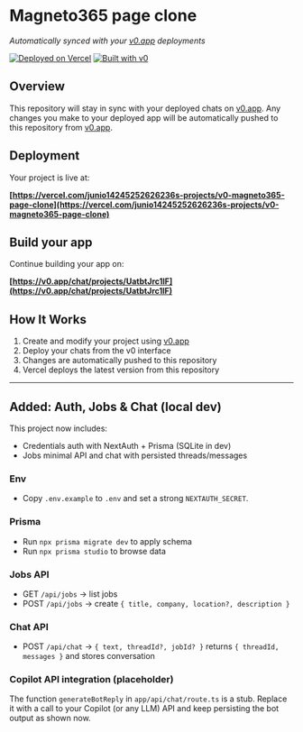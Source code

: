 # Magneto365 page clone

*Automatically synced with your [v0.app](https://v0.app) deployments*

[![Deployed on Vercel](https://img.shields.io/badge/Deployed%20on-Vercel-black?style=for-the-badge&logo=vercel)](https://vercel.com/junio14245252626236s-projects/v0-magneto365-page-clone)
[![Built with v0](https://img.shields.io/badge/Built%20with-v0.app-black?style=for-the-badge)](https://v0.app/chat/projects/UatbtJrc1lF)

## Overview

This repository will stay in sync with your deployed chats on [v0.app](https://v0.app).
Any changes you make to your deployed app will be automatically pushed to this repository from [v0.app](https://v0.app).

## Deployment

Your project is live at:

**[https://vercel.com/junio14245252626236s-projects/v0-magneto365-page-clone](https://vercel.com/junio14245252626236s-projects/v0-magneto365-page-clone)**

## Build your app

Continue building your app on:

**[https://v0.app/chat/projects/UatbtJrc1lF](https://v0.app/chat/projects/UatbtJrc1lF)**

## How It Works

1. Create and modify your project using [v0.app](https://v0.app)
2. Deploy your chats from the v0 interface
3. Changes are automatically pushed to this repository
4. Vercel deploys the latest version from this repository

---

## Added: Auth, Jobs & Chat (local dev)

This project now includes:
- Credentials auth with NextAuth + Prisma (SQLite in dev)
- Jobs minimal API and chat with persisted threads/messages

### Env
- Copy `.env.example` to `.env` and set a strong `NEXTAUTH_SECRET`.

### Prisma
- Run `npx prisma migrate dev` to apply schema
- Run `npx prisma studio` to browse data

### Jobs API
- GET `/api/jobs` -> list jobs
- POST `/api/jobs` -> create `{ title, company, location?, description }`

### Chat API
- POST `/api/chat` -> `{ text, threadId?, jobId? }` returns `{ threadId, messages }` and stores conversation

### Copilot API integration (placeholder)
The function `generateBotReply` in `app/api/chat/route.ts` is a stub. Replace it with a call to your Copilot (or any LLM) API and keep persisting the bot output as shown now.
